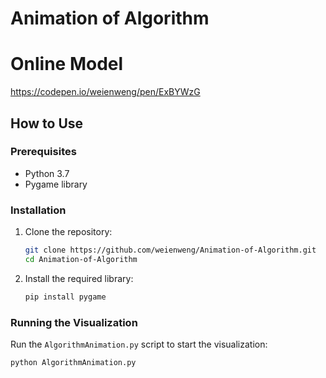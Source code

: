 # Animation of Algorithm

# Online Model
https://codepen.io/weienweng/pen/ExBYWzG

## How to Use

### Prerequisites

- Python 3.7
- Pygame library

### Installation

1. Clone the repository:

    ```bash
    git clone https://github.com/weienweng/Animation-of-Algorithm.git
    cd Animation-of-Algorithm
    ```

2. Install the required library:

    ```bash
    pip install pygame
    ```

### Running the Visualization

Run the `AlgorithmAnimation.py` script to start the visualization:

```bash
python AlgorithmAnimation.py
```
